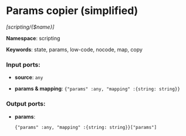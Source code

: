 # Params copier (simplified)

_[scripting/{$name}]_

__Namespace__: scripting

__Keywords__: state, params, low-code, nocode, map, copy

### Input ports:

* __source__: ` any `


* __params & mapping__: ` {"params" :any, "mapping" :{string: string}} `

### Output ports:

* __params__: 
    ```
    {"params" :any, "mapping" :{string: string}}["params"]
    ```

